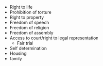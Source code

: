 - Right to life
- Prohibition of torture
- Right to property
- Freedom of speech
- Freedom of religion
- Freedom of assembly
- Access to court/right to legal representation
	- Fair trial
- Self determination
- Housing
- family
